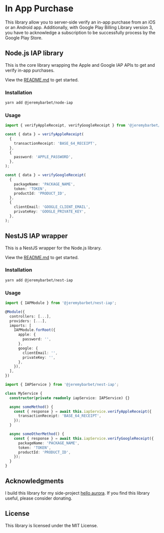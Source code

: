 # In App Purchase

This library allow you to server-side verify an in-app purchase from an iOS or an Android app. Additionally, with Google Play Billing Library version 3, you have to acknowledge a subscription to be successfully process by the Google Play Store.

## Node.js IAP library

This is the core library wrapping the Apple and Google IAP APIs to get and verify in-app purchases.

View the [README.md](./packages/node-iap/README.md) to get started.

### Installation

```bash
yarn add @jeremybarbet/node-iap
```

### Usage

```ts
import { verifyAppleReceipt, verifyGoogleReceipt } from '@jeremybarbet/node-iap';

const { data } = verifyAppleReceipt(
  {
    transactionReceipt: 'BASE_64_RECEIPT',
  },
  {
    password: 'APPLE_PASSWORD',
  },
);

const { data } = verifyGoogleReceipt(
  {
    packageName: 'PACKAGE_NAME',
    token: 'TOKEN',
    productId: 'PRODUCT_ID',
  },
  {
    clientEmail: 'GOOGLE_CLIENT_EMAIL',
    privateKey: 'GOOGLE_PRIVATE_KEY',
  },
);
```

## NestJS IAP wrapper

This is a NestJS wrapper for the Node.js library.

View the [README.md](./packages/nest-iap/README.md) to get started.

### Installation

```bash
yarn add @jeremybarbet/nest-iap
```

### Usage

```ts
import { IAPModule } from '@jeremybarbet/nest-iap';

@Module({
  controllers: [...],
  providers: [...],
  imports: [
    IAPModule.forRoot({
      apple: {
        password: '',
      },
      google: {
        clientEmail: '',
        privateKey: '',
      },
    }),
  ],
})
```

```ts
import { IAPService } from '@jeremybarbet/nest-iap';

class MyService {
  constructor(private readonly iapService: IAPService) {}

  async someMethod() {
    const { response } = await this.iapService.verifyAppleReceipt({
      transactionReceipt: 'BASE_64_RECEIPT',
    });
  }

  async someOtherMethod() {
    const { response } = await this.iapService.verifyGoogleReceipt({
      packageName: 'PACKAGE_NAME',
      token: 'TOKEN',
      productId: 'PRODUCT_ID',
    });
  }
}
```

## Acknowledgments

I build this library for my side-project [hello aurora](https://github.com/hello-aurora). If you find this library useful, please consider donating.

## License

This library is licensed under the MIT License.
